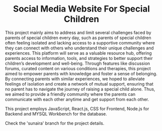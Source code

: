 
<h1 align="center"><b>Social Media Website For Special Children</b></h1>


This project mainly aims to address and limit several challenges faced by parents of special children every day, such as parents of special children often feeling isolated and lacking access to a supportive community where they can connect with others who understand their unique challenges and experiences. This platform will serve as a valuable resource hub, offering parents access to information, tools, and strategies to better support their children’s development and well-being. Through features like discussion forums, curated content on various conditions and therapies, this project aimed to empower parents with knowledge and foster a sense of belonging. By connecting parents with similar experiences, we hoped to alleviate feelings of isolation and create a network of mutual support, ensuring that no parent has to navigate the journey of raising a special child alone. Thus, we aimed to provide a friendly community where the parents can communicate with each other anytime and get support from each other.

This project employs JavaScript, React.js, CSS for Frontend, Node.js for Backend and MYSQL Workbench for the database.

Check the 'sunaira' branch for the project details.
